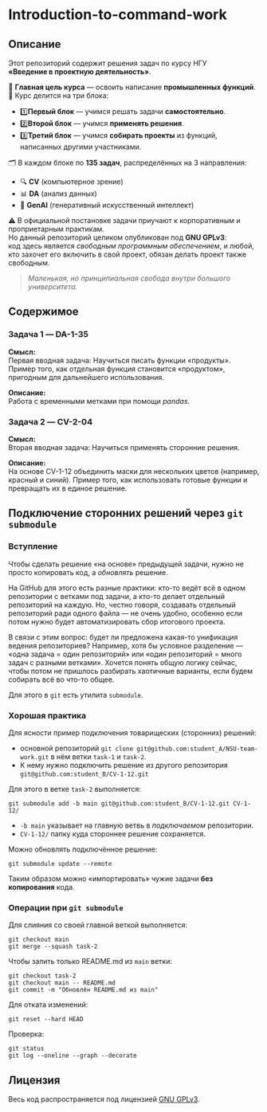 # Introduction-to-command-work

## Описание
Этот репозиторий содержит решения задач по курсу НГУ  
**«Введение в проектную деятельность»**.  

🎯 **Главная цель курса** — освоить написание **промышленных функций**.
📌 Курс делится на три блока:  
* 1️⃣**Первый блок** — учимся решать задачи **самостоятельно**.  
* 2️⃣**Второй блок** — учимся **применять решения**.  
* 3️⃣**Третий блок** — учимся **собирать проекты** из функций, написанных другими участниками.

🗂 В каждом блоке по **135 задач**, распределённых на 3 направления:
- 🔍 **CV** (компьютерное зрение)
- 📊 **DA** (анализ данных)
- 🤖 **GenAI** (генеративный искусственный интеллект)


⚠️ В официальной постановке задачи приучают к корпоративным и проприетарным практикам.  
Но данный репозиторий целиком опубликован под **GNU GPLv3**:  
код здесь является *свободным программным обеспечением*, и любой, кто захочет его включить в свой проект, обязан делать проект также свободным.  

> *Маленькая, но принципиальная свобода внутри большого университета.*

## Содержимое
### Задача 1 — **DA-1-35**
**Смысл:**  
Первая вводная задача: Научиться писать функции «продукты».  
Пример того, как отдельная функция становится «продуктом», пригодным для дальнейшего использования.  

**Описание:**  
Работа с временными метками при помощи *pandas*.


### Задача 2 — **CV-2-04**
**Смысл:**  
Вторая вводная задача: Научиться применять сторонние решения.  

**Описание:**  
На основе CV-1-12 объединить маски для нескольких цветов (например, красный и синий).
Пример того, как использовать готовые функции и превращать их в единое решение.

## Подключение сторонних решений через `git submodule`
### Вступление
Чтобы сделать решение «на основе» предыдущей задачи, нужно не просто копировать код, а *обновлять* решение.  

На GitHub для этого есть разные практики: кто-то ведёт всё в одном репозитории с ветками под задачи, а кто-то делает отдельный репозиторий на каждую. Но, честно говоря, создавать отдельный репозиторий ради одного файла — не очень удобно, особенно если потом нужно будет автоматизировать сбор итогового проекта.  

В связи с этим вопрос: будет ли предложена какая-то унификация ведения репозиториев? Например, хотя бы условное разделение — «одна задача = один репозиторий» или «один репозиторий = много задач с разными ветками». Хочется понять общую логику сейчас, чтобы потом не пришлось разбирать хаотичные варианты, если будем собирать всё во что-то общее.  

Для этого в `git` есть утилита `submodule`.  

### Хорошая практика
Для ясности пример подключения товарищеских (сторонних) решений:  
* основной репозиторий `git clone git@github.com:student_A/NSU-team-work.git`
в нём ветки `task-1` и `task-2`.  
* К нему нужно подключить решение из другого репозитория `git@github.com:student_B/CV-1-12.git`

Для этого в ветке `task-2` выполняется:
```
git submodule add -b main git@github.com:student_B/CV-1-12.git CV-1-12/
```
* `-b main` указывает на главную ветвь в *подключаемом* репозитории.
* `CV-1-12/` папку куда стороннее решение сохраняется.  

Можно обновлять подключённое решение:
```
git submodule update --remote
```

Таким образом можно «импортировать» чужие задачи **без копирования** кода.


### Операции при `git submodule`
Для слияния со своей главной веткой выполняется:

```
git checkout main
git merge --squash task-2
```

Чтобы залить только README.md из `main` ветки:
```
git checkout task-2
git checkout main -- README.md
git commit -m "Обновлён README.md из main"
```

Для отката изменений:
```
git reset --hard HEAD
```

Проверка:
```
git status
git log --oneline --graph --decorate
```




## Лицензия
Весь код распространяется под лицензией [GNU GPLv3](https://www.gnu.org/licenses/gpl-3.0.html).

